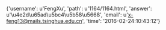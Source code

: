 {'username': u'FengXu', 'path': u'1164/1164.html', 'answer': u'\u4e2d\u65ad\u5bc4\u5b58\u5668', 'email': u'x-feng13@mails.tsinghua.edu.cn', 'time': '2016-02-24:10:43:12'}